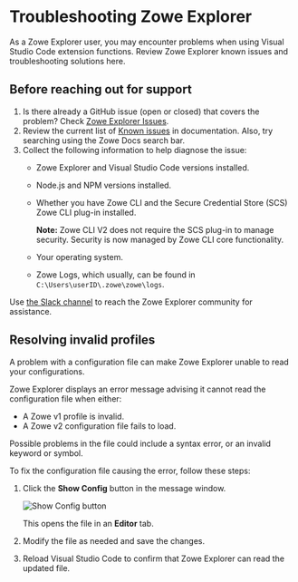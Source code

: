 # Troubleshooting Zowe Explorer

As a Zowe Explorer user, you may encounter problems when using Visual Studio Code extension functions. Review Zowe Explorer known issues and troubleshooting solutions here.

## Before reaching out for support

1. Is there already a GitHub issue (open or closed) that covers the problem? Check [Zowe Explorer Issues](https://github.com/zowe/vscode-extension-for-zowe/issues).
2. Review the current list of [Known issues](known-ze.md) in documentation. Also, try searching using the Zowe Docs search bar.
3. Collect the following information to help diagnose the issue:
    - Zowe Explorer and Visual Studio Code versions installed.
    - Node.js and NPM versions installed.
    - Whether you have Zowe CLI and the Secure Credential Store (SCS) Zowe CLI plug-in installed.

      **Note:** Zowe CLI V2 does not require the SCS plug-in to manage security.  Security is now managed by Zowe CLI core functionality.  

    - Your operating system.
    - Zowe Logs, which usually, can be found in `C:\Users\userID\.zowe\zowe\logs`.

Use [the Slack channel](https://app.slack.com/client/T1BAJVCTY/CUVE37Z5F) to reach the Zowe Explorer community for assistance.

## Resolving invalid profiles

A problem with a configuration file can make Zowe Explorer unable to read your configurations.

Zowe Explorer displays an error message advising it cannot read the configuration file when either:

- A Zowe v1 profile is invalid.
- A Zowe v2 configuration file fails to load.

Possible problems in the file could include a syntax error, or an invalid keyword or symbol.

To fix the configuration file causing the error, follow these steps:

1. Click the **Show Config** button in the message window.

    ![Show Config button](pathname:///v2.6.x/images/ze/ZE-show-config-button.gif)

    This opens the file in an **Editor** tab.

2. Modify the file as needed and save the changes.
3. Reload Visual Studio Code to confirm that Zowe Explorer can read the updated file.


